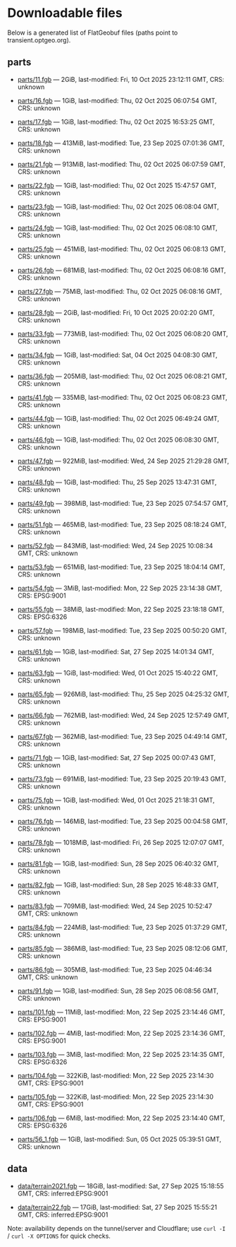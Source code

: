 # Downloadable files

Below is a generated list of FlatGeobuf files (paths point to transient.optgeo.org).

## parts

- [parts/11.fgb](https://transient.optgeo.org/parts/11.fgb) — 2GiB, last-modified: Fri, 10 Oct 2025 23:12:11 GMT, CRS: unknown

- [parts/16.fgb](https://transient.optgeo.org/parts/16.fgb) — 1GiB, last-modified: Thu, 02 Oct 2025 06:07:54 GMT, CRS: unknown

- [parts/17.fgb](https://transient.optgeo.org/parts/17.fgb) — 1GiB, last-modified: Thu, 02 Oct 2025 16:53:25 GMT, CRS: unknown

- [parts/18.fgb](https://transient.optgeo.org/parts/18.fgb) — 413MiB, last-modified: Tue, 23 Sep 2025 07:01:36 GMT, CRS: unknown

- [parts/21.fgb](https://transient.optgeo.org/parts/21.fgb) — 913MiB, last-modified: Thu, 02 Oct 2025 06:07:59 GMT, CRS: unknown

- [parts/22.fgb](https://transient.optgeo.org/parts/22.fgb) — 1GiB, last-modified: Thu, 02 Oct 2025 15:47:57 GMT, CRS: unknown

- [parts/23.fgb](https://transient.optgeo.org/parts/23.fgb) — 1GiB, last-modified: Thu, 02 Oct 2025 06:08:04 GMT, CRS: unknown

- [parts/24.fgb](https://transient.optgeo.org/parts/24.fgb) — 1GiB, last-modified: Thu, 02 Oct 2025 06:08:10 GMT, CRS: unknown

- [parts/25.fgb](https://transient.optgeo.org/parts/25.fgb) — 451MiB, last-modified: Thu, 02 Oct 2025 06:08:13 GMT, CRS: unknown

- [parts/26.fgb](https://transient.optgeo.org/parts/26.fgb) — 681MiB, last-modified: Thu, 02 Oct 2025 06:08:16 GMT, CRS: unknown

- [parts/27.fgb](https://transient.optgeo.org/parts/27.fgb) — 75MiB, last-modified: Thu, 02 Oct 2025 06:08:16 GMT, CRS: unknown

- [parts/28.fgb](https://transient.optgeo.org/parts/28.fgb) — 2GiB, last-modified: Fri, 10 Oct 2025 20:02:20 GMT, CRS: unknown

- [parts/33.fgb](https://transient.optgeo.org/parts/33.fgb) — 773MiB, last-modified: Thu, 02 Oct 2025 06:08:20 GMT, CRS: unknown

- [parts/34.fgb](https://transient.optgeo.org/parts/34.fgb) — 1GiB, last-modified: Sat, 04 Oct 2025 04:08:30 GMT, CRS: unknown

- [parts/36.fgb](https://transient.optgeo.org/parts/36.fgb) — 205MiB, last-modified: Thu, 02 Oct 2025 06:08:21 GMT, CRS: unknown

- [parts/41.fgb](https://transient.optgeo.org/parts/41.fgb) — 335MiB, last-modified: Thu, 02 Oct 2025 06:08:23 GMT, CRS: unknown

- [parts/44.fgb](https://transient.optgeo.org/parts/44.fgb) — 1GiB, last-modified: Thu, 02 Oct 2025 06:49:24 GMT, CRS: unknown

- [parts/46.fgb](https://transient.optgeo.org/parts/46.fgb) — 1GiB, last-modified: Thu, 02 Oct 2025 06:08:30 GMT, CRS: unknown

- [parts/47.fgb](https://transient.optgeo.org/parts/47.fgb) — 922MiB, last-modified: Wed, 24 Sep 2025 21:29:28 GMT, CRS: unknown

- [parts/48.fgb](https://transient.optgeo.org/parts/48.fgb) — 1GiB, last-modified: Thu, 25 Sep 2025 13:47:31 GMT, CRS: unknown

- [parts/49.fgb](https://transient.optgeo.org/parts/49.fgb) — 398MiB, last-modified: Tue, 23 Sep 2025 07:54:57 GMT, CRS: unknown

- [parts/51.fgb](https://transient.optgeo.org/parts/51.fgb) — 465MiB, last-modified: Tue, 23 Sep 2025 08:18:24 GMT, CRS: unknown

- [parts/52.fgb](https://transient.optgeo.org/parts/52.fgb) — 843MiB, last-modified: Wed, 24 Sep 2025 10:08:34 GMT, CRS: unknown

- [parts/53.fgb](https://transient.optgeo.org/parts/53.fgb) — 651MiB, last-modified: Tue, 23 Sep 2025 18:04:14 GMT, CRS: unknown

- [parts/54.fgb](https://transient.optgeo.org/parts/54.fgb) — 3MiB, last-modified: Mon, 22 Sep 2025 23:14:38 GMT, CRS: EPSG:9001

- [parts/55.fgb](https://transient.optgeo.org/parts/55.fgb) — 38MiB, last-modified: Mon, 22 Sep 2025 23:18:18 GMT, CRS: EPSG:6326

- [parts/57.fgb](https://transient.optgeo.org/parts/57.fgb) — 198MiB, last-modified: Tue, 23 Sep 2025 00:50:20 GMT, CRS: unknown

- [parts/61.fgb](https://transient.optgeo.org/parts/61.fgb) — 1GiB, last-modified: Sat, 27 Sep 2025 14:01:34 GMT, CRS: unknown

- [parts/63.fgb](https://transient.optgeo.org/parts/63.fgb) — 1GiB, last-modified: Wed, 01 Oct 2025 15:40:22 GMT, CRS: unknown

- [parts/65.fgb](https://transient.optgeo.org/parts/65.fgb) — 926MiB, last-modified: Thu, 25 Sep 2025 04:25:32 GMT, CRS: unknown

- [parts/66.fgb](https://transient.optgeo.org/parts/66.fgb) — 762MiB, last-modified: Wed, 24 Sep 2025 12:57:49 GMT, CRS: unknown

- [parts/67.fgb](https://transient.optgeo.org/parts/67.fgb) — 362MiB, last-modified: Tue, 23 Sep 2025 04:49:14 GMT, CRS: unknown

- [parts/71.fgb](https://transient.optgeo.org/parts/71.fgb) — 1GiB, last-modified: Sat, 27 Sep 2025 00:07:43 GMT, CRS: unknown

- [parts/73.fgb](https://transient.optgeo.org/parts/73.fgb) — 691MiB, last-modified: Tue, 23 Sep 2025 20:19:43 GMT, CRS: unknown

- [parts/75.fgb](https://transient.optgeo.org/parts/75.fgb) — 1GiB, last-modified: Wed, 01 Oct 2025 21:18:31 GMT, CRS: unknown

- [parts/76.fgb](https://transient.optgeo.org/parts/76.fgb) — 146MiB, last-modified: Tue, 23 Sep 2025 00:04:58 GMT, CRS: unknown

- [parts/78.fgb](https://transient.optgeo.org/parts/78.fgb) — 1018MiB, last-modified: Fri, 26 Sep 2025 12:07:07 GMT, CRS: unknown

- [parts/81.fgb](https://transient.optgeo.org/parts/81.fgb) — 1GiB, last-modified: Sun, 28 Sep 2025 06:40:32 GMT, CRS: unknown

- [parts/82.fgb](https://transient.optgeo.org/parts/82.fgb) — 1GiB, last-modified: Sun, 28 Sep 2025 16:48:33 GMT, CRS: unknown

- [parts/83.fgb](https://transient.optgeo.org/parts/83.fgb) — 709MiB, last-modified: Wed, 24 Sep 2025 10:52:47 GMT, CRS: unknown

- [parts/84.fgb](https://transient.optgeo.org/parts/84.fgb) — 224MiB, last-modified: Tue, 23 Sep 2025 01:37:29 GMT, CRS: unknown

- [parts/85.fgb](https://transient.optgeo.org/parts/85.fgb) — 386MiB, last-modified: Tue, 23 Sep 2025 08:12:06 GMT, CRS: unknown

- [parts/86.fgb](https://transient.optgeo.org/parts/86.fgb) — 305MiB, last-modified: Tue, 23 Sep 2025 04:46:34 GMT, CRS: unknown

- [parts/91.fgb](https://transient.optgeo.org/parts/91.fgb) — 1GiB, last-modified: Sun, 28 Sep 2025 06:08:56 GMT, CRS: unknown

- [parts/101.fgb](https://transient.optgeo.org/parts/101.fgb) — 11MiB, last-modified: Mon, 22 Sep 2025 23:14:46 GMT, CRS: EPSG:9001

- [parts/102.fgb](https://transient.optgeo.org/parts/102.fgb) — 4MiB, last-modified: Mon, 22 Sep 2025 23:14:36 GMT, CRS: EPSG:9001

- [parts/103.fgb](https://transient.optgeo.org/parts/103.fgb) — 3MiB, last-modified: Mon, 22 Sep 2025 23:14:35 GMT, CRS: EPSG:6326

- [parts/104.fgb](https://transient.optgeo.org/parts/104.fgb) — 322KiB, last-modified: Mon, 22 Sep 2025 23:14:30 GMT, CRS: EPSG:9001

- [parts/105.fgb](https://transient.optgeo.org/parts/105.fgb) — 322KiB, last-modified: Mon, 22 Sep 2025 23:14:30 GMT, CRS: EPSG:9001

- [parts/106.fgb](https://transient.optgeo.org/parts/106.fgb) — 6MiB, last-modified: Mon, 22 Sep 2025 23:14:40 GMT, CRS: EPSG:6326

- [parts/56_1.fgb](https://transient.optgeo.org/parts/56_1.fgb) — 1GiB, last-modified: Sun, 05 Oct 2025 05:39:51 GMT, CRS: unknown

## data

- [data/terrain2021.fgb](https://transient.optgeo.org/data/terrain2021.fgb) — 18GiB, last-modified: Sat, 27 Sep 2025 15:18:55 GMT, CRS: inferred:EPSG:9001

- [data/terrain22.fgb](https://transient.optgeo.org/data/terrain22.fgb) — 17GiB, last-modified: Sat, 27 Sep 2025 15:55:21 GMT, CRS: inferred:EPSG:9001

Note: availability depends on the tunnel/server and Cloudflare; use `curl -I` / `curl -X OPTIONS` for quick checks.
